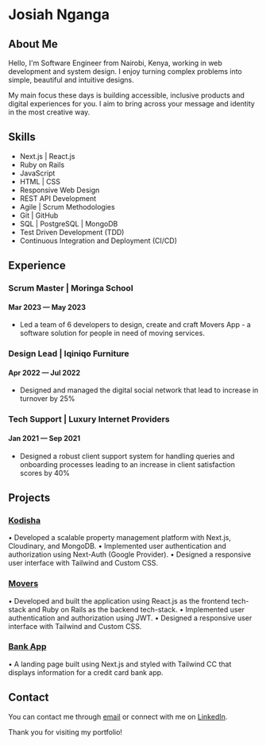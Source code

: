 # Josiah Nganga

## About Me

Hello, I'm Software Engineer from Nairobi, Kenya, working in web development and system design. I enjoy turning complex problems into simple, beautiful and intuitive designs.

My main focus these days is building accessible, inclusive products and digital experiences for you. I aim to bring across your message and identity in the most creative way.

## Skills

- Next.js | React.js
- Ruby on Rails
- JavaScript
- HTML | CSS
- Responsive Web Design
- REST API Development
- Agile | Scrum Methodologies
- Git | GitHub
- SQL | PostgreSQL | MongoDB
- Test Driven Development (TDD)
- Continuous Integration and Deployment (CI/CD)

## Experience

### Scrum Master | Moringa School

#### Mar 2023 — May 2023

- Led a team of 6 developers to design, create and craft Movers App - a software solution for people in need of moving services.

### Design Lead | Iqiniqo Furniture

#### Apr 2022 — Jul 2022

- Designed and managed the digital social network that lead to increase in turnover by 25%

### Tech Support | Luxury Internet Providers

#### Jan 2021 — Sep 2021

- Designed a robust client support system for handling queries and onboarding processes leading to an increase in client satisfaction scores by 40%

## Projects

### [Kodisha](https://github.com/spectr-e/kodisha)

• Developed a scalable property management platform with Next.js, Cloudinary, and MongoDB.
• Implemented user authentication and authorization using Next-Auth (Google Provider).
• Designed a responsive user interface with Tailwind and Custom CSS.

### [Movers](https://github.com/spectr-e/movers-ui)

• Developed and built the application using React.js as the frontend tech-stack and Ruby on Rails as the backend tech-stack.
• Implemented user authentication and authorization using JWT.
• Designed a responsive user interface with Tailwind and Custom CSS.

### [Bank App](https://github.com/spectr-e/bank-app)

• A landing page built using Next.js and styled with Tailwind CC that displays information for a credit card bank app.

## Contact

You can contact me through [email](mailto:devs.josia@gmail.com) or connect with me on [LinkedIn](https://www.linkedin.com/in/kamaujosia).

Thank you for visiting my portfolio!
